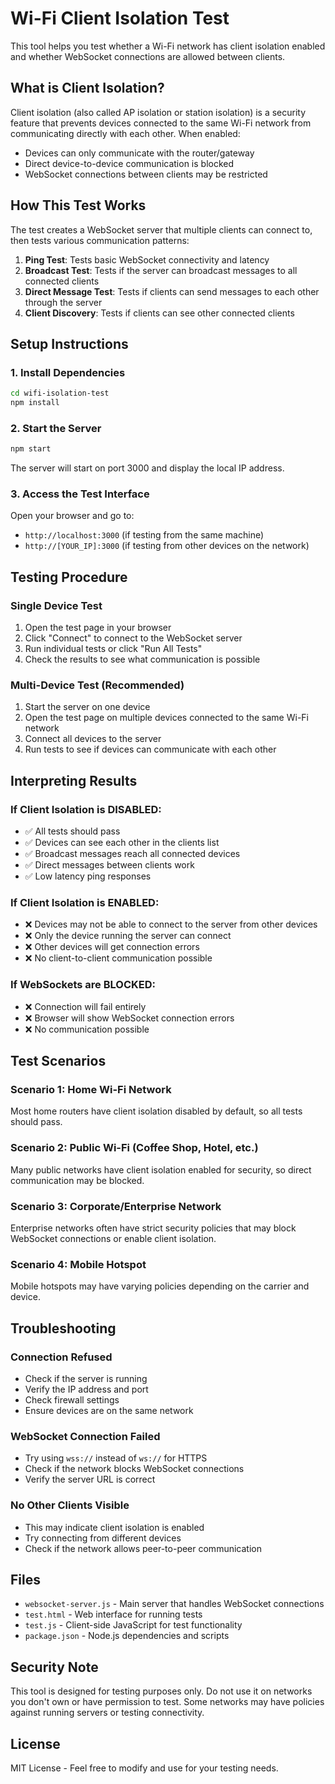 # Wi-Fi Client Isolation Test

This tool helps you test whether a Wi-Fi network has client isolation enabled and whether WebSocket connections are allowed between clients.

## What is Client Isolation?

Client isolation (also called AP isolation or station isolation) is a security feature that prevents devices connected to the same Wi-Fi network from communicating directly with each other. When enabled:

- Devices can only communicate with the router/gateway
- Direct device-to-device communication is blocked
- WebSocket connections between clients may be restricted

## How This Test Works

The test creates a WebSocket server that multiple clients can connect to, then tests various communication patterns:

1. **Ping Test**: Tests basic WebSocket connectivity and latency
2. **Broadcast Test**: Tests if the server can broadcast messages to all connected clients
3. **Direct Message Test**: Tests if clients can send messages to each other through the server
4. **Client Discovery**: Tests if clients can see other connected clients

## Setup Instructions

### 1. Install Dependencies

```bash
cd wifi-isolation-test
npm install
```

### 2. Start the Server

```bash
npm start
```

The server will start on port 3000 and display the local IP address.

### 3. Access the Test Interface

Open your browser and go to:

- `http://localhost:3000` (if testing from the same machine)
- `http://[YOUR_IP]:3000` (if testing from other devices on the network)

## Testing Procedure

### Single Device Test

1. Open the test page in your browser
2. Click "Connect" to connect to the WebSocket server
3. Run individual tests or click "Run All Tests"
4. Check the results to see what communication is possible

### Multi-Device Test (Recommended)

1. Start the server on one device
2. Open the test page on multiple devices connected to the same Wi-Fi network
3. Connect all devices to the server
4. Run tests to see if devices can communicate with each other

## Interpreting Results

### If Client Isolation is DISABLED:

- ✅ All tests should pass
- ✅ Devices can see each other in the clients list
- ✅ Broadcast messages reach all connected devices
- ✅ Direct messages between clients work
- ✅ Low latency ping responses

### If Client Isolation is ENABLED:

- ❌ Devices may not be able to connect to the server from other devices
- ❌ Only the device running the server can connect
- ❌ Other devices will get connection errors
- ❌ No client-to-client communication possible

### If WebSockets are BLOCKED:

- ❌ Connection will fail entirely
- ❌ Browser will show WebSocket connection errors
- ❌ No communication possible

## Test Scenarios

### Scenario 1: Home Wi-Fi Network

Most home routers have client isolation disabled by default, so all tests should pass.

### Scenario 2: Public Wi-Fi (Coffee Shop, Hotel, etc.)

Many public networks have client isolation enabled for security, so direct communication may be blocked.

### Scenario 3: Corporate/Enterprise Network

Enterprise networks often have strict security policies that may block WebSocket connections or enable client isolation.

### Scenario 4: Mobile Hotspot

Mobile hotspots may have varying policies depending on the carrier and device.

## Troubleshooting

### Connection Refused

- Check if the server is running
- Verify the IP address and port
- Check firewall settings
- Ensure devices are on the same network

### WebSocket Connection Failed

- Try using `wss://` instead of `ws://` for HTTPS
- Check if the network blocks WebSocket connections
- Verify the server URL is correct

### No Other Clients Visible

- This may indicate client isolation is enabled
- Try connecting from different devices
- Check if the network allows peer-to-peer communication

## Files

- `websocket-server.js` - Main server that handles WebSocket connections
- `test.html` - Web interface for running tests
- `test.js` - Client-side JavaScript for test functionality
- `package.json` - Node.js dependencies and scripts

## Security Note

This tool is designed for testing purposes only. Do not use it on networks you don't own or have permission to test. Some networks may have policies against running servers or testing connectivity.

## License

MIT License - Feel free to modify and use for your testing needs.
